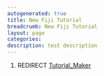 ```yaml
---
autogenerated: true
title: New Fiji Tutorial
breadcrumb: New Fiji Tutorial
layout: page
categories: 
description: test description
---
```


1.  REDIRECT [Tutorial\_Maker](Tutorial_Maker)
